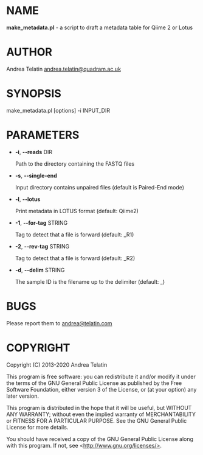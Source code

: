 # NAME

**make\_metadata.pl** - a script to draft a metadata table for Qiime 2 or Lotus

# AUTHOR

Andrea Telatin <andrea.telatin@quadram.ac.uk>

# SYNOPSIS

make\_metadata.pl \[options\] -i INPUT\_DIR 

# PARAMETERS

- **-i**, **--reads** DIR

    Path to the directory containing the FASTQ files

- **-s**, **--single-end**

    Input directory contains unpaired files (default is Paired-End mode)

- **-l**, **--lotus**

    Print metadata in LOTUS format (default: Qiime2)

- **-1**, **--for-tag** STRING

    Tag to detect that a file is forward (default: \_R1)

- **-2**, **--rev-tag** STRING

    Tag to detect that a file is forward (default: \_R2)

- **-d**, **--delim** STRING

    The sample ID is the filename up to the delimiter (default: \_)

# BUGS

Please report them to <andrea@telatin.com>

# COPYRIGHT

Copyright (C) 2013-2020 Andrea Telatin 

This program is free software: you can redistribute it and/or modify
it under the terms of the GNU General Public License as published by
the Free Software Foundation, either version 3 of the License, or
(at your option) any later version.

This program is distributed in the hope that it will be useful,
but WITHOUT ANY WARRANTY; without even the implied warranty of
MERCHANTABILITY or FITNESS FOR A PARTICULAR PURPOSE.  See the
GNU General Public License for more details.

You should have received a copy of the GNU General Public License
along with this program.  If not, see &lt;http://www.gnu.org/licenses/>.
